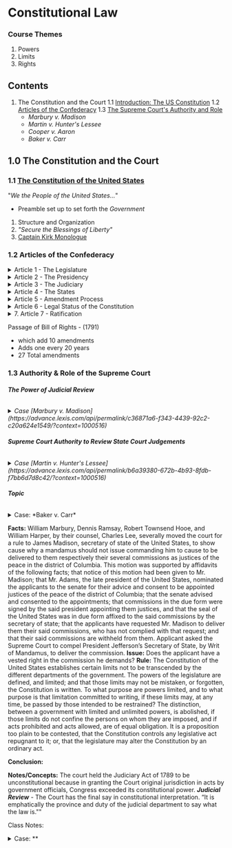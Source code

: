 # Constitutional Law
### Course Themes
1. Powers
2. Limits
3. Rights



## Contents

1. The Constitution and the Court
  1.1 [Introduction: The US Constitution](#11-introduction)
  1.2 [Articles of the Confederacy](https://alexeibex.github.io/constitutionallaw#12-articles-of-the-confederacy)
  1.3 [The Supreme Court's Authority and Role](#1.2)
     - *Marbury v. Madison*
     - *Martin v. Hunter's Lessee*
     - *Cooper v. Aaron*
     - *Baker v. Carr*

## 1.0 The Constitution and the Court
### 1.1 [The Constitution of the United States](https://www.law.cornell.edu/constitution)
"*We the People of the United States...*"
* Preamble set up to set forth the *Government*
1. Structure and Organization
1. *"Secure the Blessings of Liberty"*
1. [Captain Kirk Monologue](https://www.youtube.com/watch?v=uGO-SldLrNA)

### 1.2 Articles of the Confederacy

<details>
<summary>Article 1 - The Legislature</summary>

- **Section 1:** *Legislative Powers*
  - *"All Legislative Power herein granted shall be vested in a Congress of the United States"*
- **Section 2:** *The House of Representatives*
  - Creation of House and sets election terms.
  - *1st Stain of the Constitution* The 3/5ths clause
- **Section 3:** *The Senate & Impeachment*
  - Creation of Senate and election terms.
  - Separate but **Interlocking** Powers
  - Vice President has vote if tie
  - Senate has the sole power to try all Impeachment
  - "...on Oath or affirmation."
  - Chief Justice of SCOTUS will preside over Impeachment
  - Impeachment requires 2/3rds majority
  - Impeachment results in exit from office
- **Section 6:** *Compensation and Privileges of Members*
  - Prevention of abuse to promote free discussion & debate
    - "for any Speech or Debate...they shall not be questioned in any other place"
- **Section 7:** *Passage of Bills*
  -"Swiss Timepiece process of creation of law"
  -"Let's make it **Hard** for the government to act..."
- **Section 8:** *Scope of Legislative Power*
  - Commerce Clause of Congress
    - "The Power to regulate Commerce among **different places**..."
  - Patents & Trademarks
  - International Law
  - War Powers
  - Necessary & Proper - ***Elastic Clause***
- **Section 9:** *Limits on Legislative Power*
  - Stain #2 - Commerce of slaves
  - Habeas Corpus
  - Ex Post Facto
  - No Title of Nobility & No Emoluments
- **Section 10:** *Limits on States*
  -States cannot get involved in treaties
  - No Bills of attainder & Ex Post Facto
  - No Law impairing federal law
</details>

<details>
<summary>Article 2 - The Presidency</summary>

- **Section 1:** *Election, Installation, Removal*
  - Natural Born citizen
  - 35 years old
  - The Oath "I do solemnly swear"
- **Section 2:** *Presidential Powers*
  - Commander and Chief
  - Reprieves and Pardons
  - **Appointment of all officials**
- **Section 3:** *State of the Union, Receive Ambassadors, Laws Faithfully Executed, Commission Officers*
  - State of the Union
- **Section 4:** *Impeachment*

</details>

<details>
<summary>Article 3 - The Judiciary</summary>

- **Section 1:** *Judicial Power Vested*
- **Section 2:** *Scope of Judicial Power*
   - Subject Matter Jurisdiction
   - Appellate Jurisdiction v. Original Jurisdiction
   - Procedure of
- **Section 3:** *Treason*
   - Specific guidelines for Treason

</details>

<details>
<summary>Article 4 - The States</summary>

- **Section 1:** *Full Faith and Credit*
- **Section 2:** *Privileges & Immunities, Extradition, Fugitive Slaves*
- **Section 3:** *Admission of States*
  - Senate as an Undemocratic institution
- **Section 4:** *Guarantees to States*

</details>

<details>
<summary>Article 5 - Amendment Process</summary>

- 2/3rds & 3/4ths requirements for amendments
- Very Difficult to Change the Constitution
    - Super Super Majority

</details>

<details>
<summary>Article 6 - Legal Status of the Constitution</summary>

- Supremacy Clause
- "but no religious test shall ever be required..."


</details>

<details>
<summary>7. Article 7 - Ratification</summary>


</details>

Passage of Bill of Rights - (1791)



 - which add 10 amendments
 - Adds one every 20 years
 - 27 Total amendments

### 1.3 Authority & Role of the Supreme Court

###### ***The Power of Judicial Review***

<details>
<summary><i>Case [Marbury v. Madison](https://advance.lexis.com/api/permalink/c36871a6-f343-4439-92c2-c20a624e1549/?context=1000516)</i></summary>

**Overview:** Even though an applicant had a legal right to his appointment as justice of the peace, he was not entitled to a mandamus because the act giving the U.S. Supreme Court authority to issue a mandamus to an officer violated the Constitution.

**Facts:**

**Issue:**

**Rule:**

**Conclusion:**

**Notes/Concepts:**

</details>


###### ***Supreme Court Authority to Review State Court Judgements***

<details>
<summary><i>Case [Martin v. Hunter's Lessee](https://advance.lexis.com/api/permalink/b6a39380-672b-4b93-8fdb-f7bb6d7d8c42/?context=1000516)</i></summary>

**Overview:** Even though an applicant had a legal right to his appointment as justice of the peace, he was not entitled to a mandamus because the act giving the U.S. Supreme Court authority to issue a mandamus to an officer violated the Constitution.

**Facts:**

**Issue:**

**Rule:**

**Conclusion:**

**Notes/Concepts:**

</details>


###### ***Topic***

<details>
<summary>Case: *Baker v. Carr*</summary>

**Facts:** Case over legislative districts.
**Issue:**

**Rule:**

**Conclusion:**

**Notes/Concepts:**

</details>






**Facts:**
William Marbury, Dennis Ramsay, Robert Townsend Hooe, and William Harper, by their counsel, Charles Lee, severally moved the court for a rule to James Madison, secretary of state of the United States, to show cause why a mandamus should not issue commanding him to cause to be delivered to them respectively their several commissions as justices of the peace in the district of Columbia. This motion was supported by affidavits of the following facts; that notice of this motion had been given to Mr. Madison; that Mr. Adams, the late president of the United States, nominated the applicants to the senate for their advice and consent to be appointed justices of the peace of the district of Columbia; that the senate advised and consented to the appointments; that commissions in the due form were signed by the said president appointing them justices, and that the seal of the United States was in due form affixed to the said commissions by the secretary of state; that the applicants have requested Mr. Madison to deliver them their said commissions, who has not complied with that request; and that their said commissions are withheld from them.
Applicant asked the Supreme Court to compel President Jefferson’s Secretary of State, by Writ of Mandamus, to deliver the commission.
**Issue:**
Does the applicant have a vested right in the commission he demands?
**Rule:**
The Constitution of the United States establishes certain limits not to be transcended by the different departments of the government. The powers of the legislature are defined, and limited; and that those limits may not be mistaken, or forgotten, the Constitution is written. To what purpose are powers limited, and to what purpose is that limitation committed to writing, if these limits may, at any time, be passed by those intended to be restrained? The distinction, between a government with limited and unlimited powers, is abolished, if those limits do not confine the persons on whom they are imposed, and if acts prohibited and acts allowed, are of equal obligation. It is a proposition too plain to be contested, that the Constitution controls any legislative act repugnant to it; or, that the legislature may alter the Constitution by an ordinary act.

**Conclusion:**

**Notes/Concepts:**
The court held the Judiciary Act of 1789 to be unconstitutional because in granting the Court original jurisdiction in acts by government officials, Congress exceeded its constitutional power.
***Judicial Review*** - The Court has the final say in constitutional interpretation. “It is emphatically the province and duty of the judicial department to say what the law is.""

</p>
</details>

Class Notes:




<details>
<summary>Case: **</summary>

 **Overview:** The Supreme Court of the United States had appellate power over a final judgement from a state court of appeals because the matter concerned an issue arising under a treaty of the United States.
**Facts:**
Plaintiff appealed from the Court of Appeals of Virginia which found for defendant in plaintiff's action of ejectment, the Supreme Court of the United States reversed. The court of appeals refused to obey the mandate of the Supreme Court because it determined that the appellate power of the Supreme Court did not extend to the state court of appeals. The case was once again brought to the Supreme Court on writ of error.
**Issue:**
Whether the Supreme Court of the United States has appellate jurisdiction over the state court of appeals.
**Rule:**
Congress cannot vest any portion of the judicial power of the United States, except in courts ordained and established by itself; and if in any of the cases enumerated in the constitution, the state courts did not then possess jurisdiction, the appellate jurisdiction of the supreme court (admitting that it could act on state courts) could not reach those cases, and, consequently, the injunction of the constitution, that the judicial power "shall be vested," would be disobeyed. It would seem, therefore, to follow, that congress are bound to create some inferior courts, in which to vest all that jurisdiction which, under the constitution, is exclusively vested in the United States, and of which the supreme court cannot take original cognizance. They might establish one or more inferior courts; they might parcel out the jurisdiction among such courts, from time to time, at their own pleasure. But the whole judicial power of the United States should be, at all times, vested either in an original or appellate form, in some courts created under its authority.
**Conclusion:**

**Notes/Concepts:**
The Court’s power to review state court decisions and the constitutionality of state court decisions is well established. See §25 of the Federal Judiciary Act of 1789

</details>
